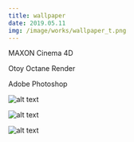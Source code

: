 ```yaml
---
title: wallpaper
date: 2019.05.11
img: /image/works/wallpaper_t.png
---
```


MAXON Cinema 4D

Otoy Octane Render

Adobe Photoshop


![alt text](https://lh3.google.com/u/0/d/1ZTG_dp4uNDvBgshdpCYM4WKAW9sRuM0j)

![alt text](https://lh3.google.com/u/0/d/1LH4EKt1t51ASY0L3rS2dzyq9EmhVz0kj)

![alt text](https://lh3.google.com/u/0/d/1PrFW67_dcU01gLbobhGCxwD2Ec7O7E7B)

